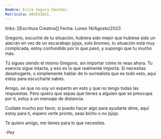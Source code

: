 ```yaml
---
Nombre: Erick Segura Sánchez.
Matrícula: A01613821.
---
```

links: [[Escritura Creativa]]
Fecha: Lunes 14/Agosto/2023

Gregorio, escuché de tu situación, hubiera sido mejor que hubiese sido un alacrán en vez de un escarabajo jsjsjs, solo bromeo, tu situación está muy complicada, estoy confundido por lo que pasó, y supongo que tu mucho más.

Tú sigues siendo el mismo Gregorio, sin importar cómo te veas ahora. Tu esencia sigue intacta, y eso es lo que realmente importa. Si necesitas desahogarte, o simplemente hablar de lo surrealista que es todo esto, aquí estoy para escucharte sabes.

Amigo, sé que no soy un experto en esto y que no tengo todas las respuestas. Pero quiero que sepas que tienes a alguien que se preocupa por ti, estoy a un mensaje de distancia.

Cuídate mucho por favor, si puedo hacer algo para ayudarte dime, aquí estoy para ti, espero verte pronto, seas bicho o no jsjsjs.

Te quiero amigo, me tienes para lo que necesites.

 -Pez